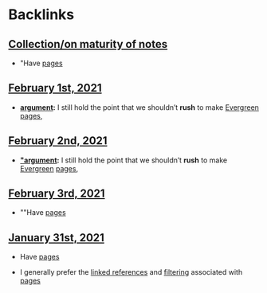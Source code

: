 
# Backlinks
## [Collection/on maturity of notes](<Collection/on maturity of notes.md>)
- "Have [pages](<pages.md>)

## [February 1st, 2021](<February 1st, 2021.md>)
- **[argument](<argument.md>):** I still hold the point that we shouldn’t **rush** to make [Evergreen](<Evergreen.md>) [pages](<pages.md>),

## [February 2nd, 2021](<February 2nd, 2021.md>)
- **["argument](<"argument.md>):** I still hold the point that we shouldn’t **rush** to make [Evergreen](<Evergreen.md>) [pages](<pages.md>),

## [February 3rd, 2021](<February 3rd, 2021.md>)
- ""Have [pages](<pages.md>)

## [January 31st, 2021](<January 31st, 2021.md>)
- Have [pages](<pages.md>)

- I generally prefer the [linked references](<linked references.md>) and [filtering](<filtering.md>) associated with [pages](<pages.md>)

